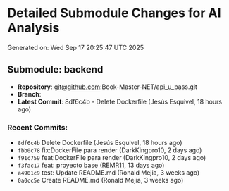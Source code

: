 # Detailed Submodule Changes for AI Analysis
Generated on: Wed Sep 17 20:25:47 UTC 2025

## Submodule: backend

- **Repository**: git@github.com:Book-Master-NET/api_u_pass.git
- **Branch**: 
- **Latest Commit**: 8df6c4b - Delete Dockerfile (Jesús Esquivel, 18 hours ago)

### Recent Commits:
- `8df6c4b` Delete Dockerfile (Jesús Esquivel, 18 hours ago)
- `fbb0c78` fix:DockerFile para render (DarkKingpro10, 2 days ago)
- `f91c759` feat:DockerFile para render (DarkKingpro10, 2 days ago)
- `f3fac17` feat: proyecto base (REMR11, 13 days ago)
- `a4901c9` test: Update README.md (Ronald Mejia, 3 weeks ago)
- `0a0cc5e` Create README.md (Ronald Mejia, 3 weeks ago)
